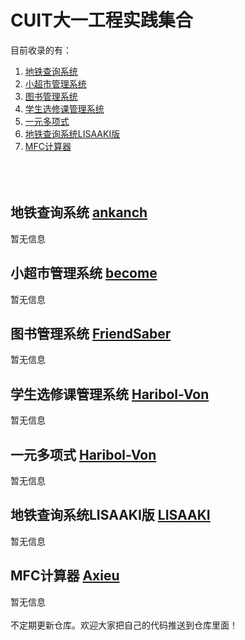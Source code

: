 # CUIT大一工程实践集合
目前收录的有：
1. [地铁查询系统](地铁查询系统/)
2. [小超市管理系统](小超市管理系统/)
3. [图书管理系统](图书管理系统/)
4. [学生选修课管理系统](学生选修课管理系统/)
5. [一元多项式](一元多项式/)
6. [地铁查询系统LISAAKI版](地铁查询系统LISAAKI版/)
7. [MFC计算器](MFC计算器/)
<br></br>
<br></br>
## 地铁查询系统 [ankanch](https://github.com/ankanch)
暂无信息

## 小超市管理系统 [become](https://github.com/BecomingProgrammer)
暂无信息

## 图书管理系统 [FriendSaber](https://github.com/FriendSaber)
暂无信息

## 学生选修课管理系统 [Haribol-Von](https://github.com/Haribol-Von)
暂无信息

## 一元多项式 [Haribol-Von](https://github.com/Haribol-Von)
暂无信息

## 地铁查询系统LISAAKI版 [LISAAKI](https://github.com/LISAAKI)
暂无信息

## MFC计算器 [Axieu](https://github.com/Axieu)
暂无信息
<br></br>
不定期更新仓库。欢迎大家把自己的代码推送到仓库里面！